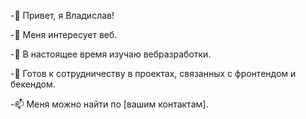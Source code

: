 -👋 Привет, я Владислав!

-👀 Меня интересует веб.

-🌱 В настоящее время изучаю вебразработки.

-💞️ Готов к сотрудничеству в проектах, связанных с фронтендом и бекендом.

-📫 Меня можно найти по [вашим контактам].

<!---
Vladislav-Yasuo/Vladislav-Yasuo is a ✨ special ✨ repository because its `README.md` (this file) appears on your GitHub profile.
You can click the Preview link to take a look at your changes.
--->
